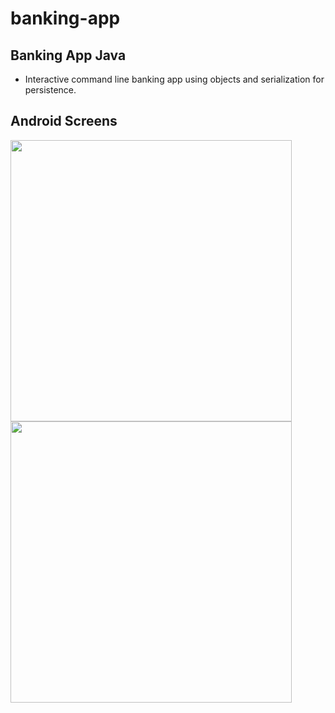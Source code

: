 # banking-app

##  Banking App Java 
  - Interactive command line banking app using objects and serialization for persistence. 

## Android Screens 
<p align="left">
  <img src="https://github.com/xlkn/banking-app/blob/main/AndroidScreenOne.png" height="450">
   <img src="https://github.com/xlkn/banking-app/blob/main/AndroidScreenTwo.png" height="450">

</p>

